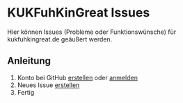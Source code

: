 # KUKFuhKinGreat Issues
Hier können Issues (Probleme oder Funktionswünsche) für kukfuhkingreat.de geäußert werden.


## Anleitung
1. Konto bei GitHub [erstellen](https://github.com/signup?return_to=%2Fyannkuesthardt%2Fkukfuhkingreat-issues) oder [anmelden](https://github.com/login?return_to=%2Fyannkuesthardt%2Fkukfuhkingreat-issues)
2. Neues Issue [erstellen](https://github.com/yannkuesthardt/kukfuhkingreat-issues/issues/new)
3. Fertig
